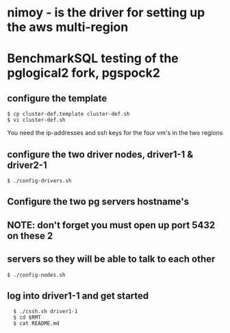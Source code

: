 # nimoy - is the driver for setting up the aws multi-region
#   BenchmarkSQL testing of the pglogical2 fork, pgspock2

## configure the template
```
$ cp cluster-def.template cluster-def.sh
$ vi cluster-def.sh
```

You need the ip-addresses and ssh keys for the four vm's
in the two regions

## configure the two driver nodes, driver1-1 & driver2-1
```
$ ./config-drivers.sh
```

## Configure the two pg servers hostname's
##   NOTE: don't forget you must open up port 5432 on these 2
##         servers so they will be able to talk to each other
```
$ ./config-nodes.sh
```

## log into driver1-1 and get started
```
  $ ./cssh.sh driver1-1
  $ cd $RMT
  $ cat README.md
```
